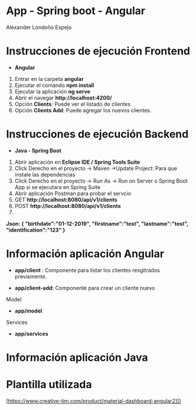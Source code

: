 # App - Spring boot - Angular

Alexander Londoño Espejo

# Instrucciones de ejecución Frontend

* **Angular**

1. 	Entrar en la carpeta **angular**
2. Ejecutar el comando **npm install**
3. Ejecutar la aplicación **ng serve**
4. Abrir el navegar **http://localhost:4200/**
5. Opción **Clients**: Puede ver el listado de clientes
6. Opción **Clients Add**: Puede agregar los nuevos clientes.


# Instrucciones de ejecución Backend

* **Java - Spring Boot**
1. 	Abrir aplicación en **Eclipse IDE / Spring Tools Suite**
2. Click Derecho en el proyecto -> Maven ->Update Project: Para que instale las dependencias
3. Click Derecho en el proyecto -> Run As -> Run on Server o Spring Boot App si se ejecutara en Spring Suite
4. Abrir aplicación Postman para probar el servcio
5. GET **http://localhost:8080/api/v1/clients**
6. POST **http://localhost:8080/api/v1/clients**
7. 
**Json:
{
    "birthdate":"01-12-2019",
    "firstname":"test",
    "lastname":"test",
    "identification":"123"
}**

# Información aplicación Angular


* **app/client** : Componente para listar los clientes resgitrados previamente.

* **app/client-add**: Componente para crear un cliente nuevo

Model

* **app/model**

Services

* **app/services**

# Información aplicación Java


# Plantilla utilizada
[https://www.creative-tim.com/product/material-dashboard-angular2]()






